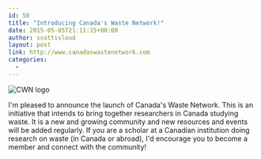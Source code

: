 ```yaml
---
id: 50
title: "Introducing Canada's Waste Network!"
date: 2015-05-05T21:11:15+00:00
author: scottisloud
layout: post
link: http://www.canadaswastenetwork.com
categories:
  -
---
```

![CWN logo](/img/cwn-logo.png)

I'm pleased to announce the launch of Canada's Waste Network. This is an initiative that intends to bring together researchers in Canada studying waste. It is a new and growing community and new resources and events will be added regularly. If you are a scholar at a Canadian institution doing research on waste (in Canada or abroad), I'd encourage you to become a member and connect with the community!
